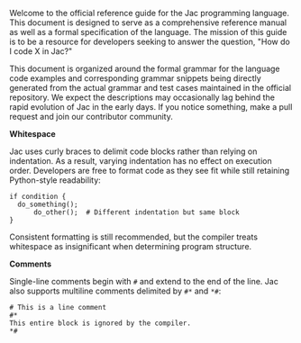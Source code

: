 Welcome to the official reference guide for the Jac programming language. This document is designed to serve as a comprehensive reference manual as well as a formal specification of the language. The mission of this guide is to be a resource for developers seeking to answer the question, "How do I code X in Jac?"

This document is organized around the formal grammar for the language code examples and corresponding grammar snippets being directly generated from the actual grammar and test cases maintained in the official repository. We expect the descriptions may occasionally lag behind the rapid evolution of Jac in the early days. If you notice something, make a pull request and join our contributor community.

**Whitespace**

Jac uses curly braces to delimit code blocks rather than relying on indentation.
As a result, varying indentation has no effect on execution order.  Developers are
free to format code as they see fit while still retaining Python-style readability:

```jac
if condition {
  do_something();
      do_other();  # Different indentation but same block
}
```
Consistent formatting is still recommended, but the compiler treats whitespace as
insignificant when determining program structure.

**Comments**

Single-line comments begin with `#` and extend to the end of the line.  Jac also
supports multiline comments delimited by `#*` and `*#`:

```jac
# This is a line comment
#*
This entire block is ignored by the compiler.
*#
```